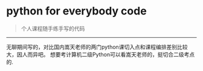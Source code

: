 # python for everybody code


> 个人课程随手练手写的代码

-------
无聊期间写的，对比国内嵩天老师的两门python课切入点和课程编排差别比较大，因人而异吧。
想要考计算机二级Python可以看嵩天老师的，挺切合二级考点的.
